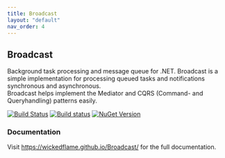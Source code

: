```yaml
---
title: Broadcast
layout: "default"
nav_order: 4
---
```

## Broadcast
Background task processing and message queue for .NET. Broadcast is a simple implementation for processing queued tasks and notifications synchronous and asynchronous.  
Broadcast helps implement the Mediator and CQRS (Command- and Queryhandling) patterns easily.  

[![Build Status](https://travis-ci.org/WickedFlame/Broadcast.svg?branch=master)](https://travis-ci.org/WickedFlame/Broadcast)
[![Build status](https://ci.appveyor.com/api/projects/status/ybdr1oa8p4x8h9h6/branch/master?svg=true)](https://ci.appveyor.com/project/chriswalpen/broadcast/branch/master)
[![NuGet Version](https://img.shields.io/nuget/v/broadcast.svg?style=flat)](https://www.nuget.org/packages/broadcast/)
  
### Documentation
Visit https://wickedflame.github.io/Broadcast/ for the full documentation.